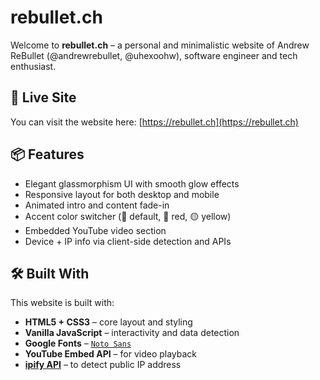 # rebullet.ch

Welcome to **rebullet.ch** – a personal and minimalistic website of Andrew ReBullet (@andrewrebullet, @uhexoohw), software engineer and tech enthusiast.

## 🔗 Live Site

You can visit the website here: [https://rebullet.ch](https://rebullet.ch)

## 📦 Features

- Elegant glassmorphism UI with smooth glow effects
- Responsive layout for both desktop and mobile
- Animated intro and content fade-in
- Accent color switcher (🔵 default, 🔴 red, 🟡 yellow)
- Embedded YouTube video section
- Device + IP info via client-side detection and APIs

## 🛠️ Built With

This website is built with:

- **HTML5 + CSS3** – core layout and styling
- **Vanilla JavaScript** – interactivity and data detection
- **Google Fonts** – [`Noto Sans`](https://fonts.google.com/specimen/Noto+Sans)
- **YouTube Embed API** – for video playback
- **[ipify API](https://www.ipify.org/)** – to detect public IP address
